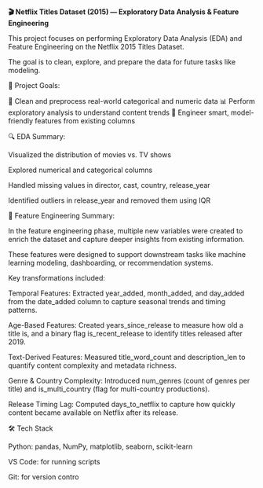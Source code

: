 **🎬 Netflix Titles Dataset (2015) — Exploratory Data Analysis & Feature Engineering**   

This project focuses on performing  Exploratory Data Analysis (EDA) and  Feature Engineering on the Netflix 2015 Titles Dataset.   

The goal is to clean, explore, and prepare the data for future tasks like modeling.  

📌 Project Goals:  

🧼 Clean and preprocess real-world categorical and numeric data
📊 Perform exploratory analysis to understand content trends 
🧠 Engineer smart, model-friendly features from existing columns  


🔍 EDA Summary:  

Visualized the distribution of movies vs. TV shows  

Explored numerical and categorical columns  

Handled missing values in director, cast, country, release_year  

Identified outliers in release_year and removed them using IQR   


🧠 Feature Engineering Summary:  

In the feature engineering phase, multiple new variables were created to enrich the dataset and capture deeper insights from existing information.   

These features were designed to support downstream tasks like machine learning modeling, dashboarding, or recommendation systems.   

Key transformations included:  

Temporal Features: Extracted year_added, month_added, and day_added from the date_added column to capture seasonal trends and timing patterns.   

Age-Based Features: Created years_since_release to measure how old a title is, and a binary flag is_recent_release to identify titles released after 2019.  

Text-Derived Features: Measured title_word_count and description_len to quantify content complexity and metadata richness.  

Genre & Country Complexity: Introduced num_genres (count of genres per title) and is_multi_country (flag for multi-country productions). 

Release Timing Lag: Computed days_to_netflix to capture how quickly content became available on Netflix after its release.   


🛠️ Tech Stack  

Python: pandas, NumPy, matplotlib, seaborn, scikit-learn  

VS Code: for running scripts  

Git: for version contro

